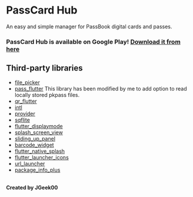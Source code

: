 # PassCard Hub

An easy and simple manager for PassBook digital cards and passes.

### PassCard Hub is available on Google Play! [Download it from here](https://play.google.com/store/apps/details?id=com.jgeek00.passcardhub)

## Third-party libraries
- [file_picker](https://pub.dev/packages/file_picker)
- [pass_flutter](https://pub.dev/packages/pass_flutter) This library has been modified by me to add option to read locally stored pkpass files.
- [qr_flutter](https://pub.dev/packages/qr_flutter)
- [intl](https://pub.dev/packages/intl)
- [provider](https://pub.dev/packages/provider)
- [sqflite](https://pub.dev/packages/sqflite)
- [flutter_displaymode](https://pub.dev/packages/flutter_displaymode)
- [splash_screen_view](https://pub.dev/packages/splash_screen_view)
- [sliding_up_panel](https://pub.dev/packages/sliding_up_panel)
- [barcode_widget](https://pub.dev/packages/barcode_widget)
- [flutter_native_splash](https://pub.dev/packages/flutter_native_splash)
- [flutter_launcher_icons](https://pub.dev/packages/flutter_launcher_icons)
- [url_launcher](https://pub.dev/packages/url_launcher)
- [package_info_plus](https://pub.dev/packages/package_info_plus)
<br>
<b>Created by JGeek00</b>
